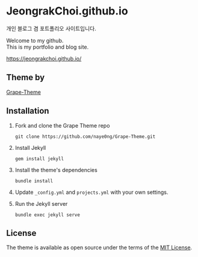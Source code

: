 # JeongrakChoi.github.io

개인 블로그 겸 포트폴리오 사이트입니다.
<br>

Welcome to my github.  
This is my portfolio and blog site.
<br>

<a href="https://jeongrakchoi.github.io/" target="_blank">https://jeongrakchoi.github.io/</a>
<br>

## Theme by

[Grape-Theme](https://github.com/naye0ng/Grape-Theme)

## Installation

1. Fork and clone the Grape Theme repo

   ```
   git clone https://github.com/naye0ng/Grape-Theme.git
   ```

2. Install Jekyll 

   ```
   gem install jekyll
   ```

3. Install the theme's dependencies

   ```
   bundle install
   ```

4. Update `_config.yml` and `projects.yml` with your own settings.

5. Run the Jekyll server

   ```
   bundle exec jekyll serve
   ```

## License

The theme is available as open source under the terms of the [MIT License](https://opensource.org/licenses/MIT).

